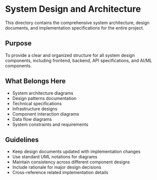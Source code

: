 # System Design and Architecture

This directory contains the comprehensive system architecture, design documents, and implementation specifications for the entire project.

## Purpose
To provide a clear and organized structure for all system design components, including frontend, backend, API specifications, and AI/ML components.

## What Belongs Here
- System architecture diagrams
- Design patterns documentation
- Technical specifications
- Infrastructure designs
- Component interaction diagrams
- Data flow diagrams
- System constraints and requirements

## Guidelines
- Keep design documents updated with implementation changes
- Use standard UML notations for diagrams
- Maintain consistency across different component designs
- Include rationale for major design decisions
- Cross-reference related implementation details

